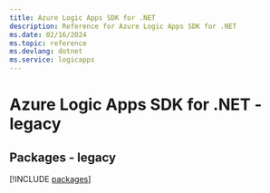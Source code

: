 ```yaml
---
title: Azure Logic Apps SDK for .NET
description: Reference for Azure Logic Apps SDK for .NET
ms.date: 02/16/2024
ms.topic: reference
ms.devlang: dotnet
ms.service: logicapps
---
```

# Azure Logic Apps SDK for .NET - legacy
## Packages - legacy
[!INCLUDE [packages](logic-apps-index.md)]